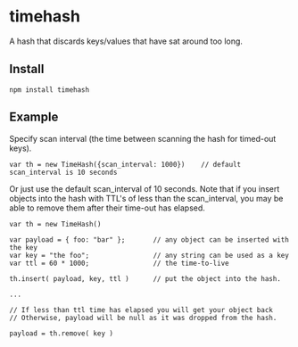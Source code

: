 # timehash

A hash that discards keys/values that have sat around too long.

## Install

	npm install timehash

## Example

Specify scan interval (the time between scanning the hash for timed-out keys).

	var th = new TimeHash({scan_interval: 1000})	// default scan_interval is 10 seconds

Or just use the default scan_interval of 10 seconds.
Note that if you insert objects into the hash with TTL's of less than the scan_interval, you
may be able to remove them after their time-out has elapsed.

	var th = new TimeHash()

	var payload = { foo: "bar" };		// any object can be inserted with the key
	var key = "the foo";				// any string can be used as a key
	var ttl = 60 * 1000;				// the time-to-live

	th.insert( payload, key, ttl )		// put the object into the hash.

	...

	// If less than ttl time has elapsed you will get your object back
	// Otherwise, payload will be null as it was dropped from the hash.

	payload = th.remove( key )		


